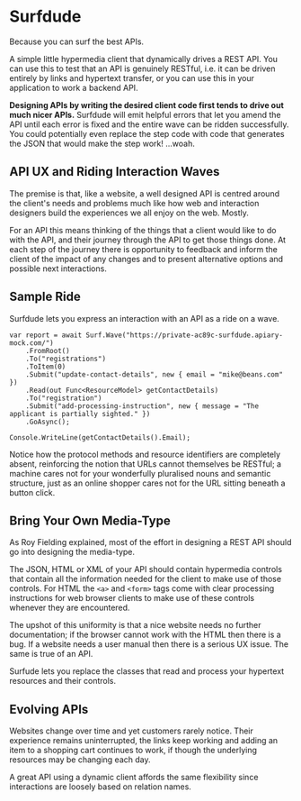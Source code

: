 # Surfdude

Because you can surf the best APIs.

A simple little hypermedia client that dynamically drives a REST API. You can use this to test that an API is genuinely
RESTful, i.e. it can be driven entirely by links and hypertext transfer, or you can use this in your application to work
a backend API.

**Designing APIs by writing the desired client code first tends to drive out much nicer APIs.** Surfdude will emit helpful errors that let you amend the API until each error is fixed and the entire wave can be ridden successfully. You could potentially even replace the step code with code that generates the JSON that would make the step work! ...woah.

## API UX and Riding Interaction Waves

The premise is that, like a website, a well designed API is centred around the client's needs and problems 
much like how web and interaction designers build the experiences we all enjoy on the web. Mostly.

For an API this means thinking of the things that a client would like to do with the API, and their journey through the API to get
those things done. At each step of the journey there is opportunity to feedback and inform the client of the impact of
any changes and to present alternative options and possible next interactions.

## Sample Ride

Surfdude lets you express an interaction with an API as a ride on a wave.

	var report = await Surf.Wave("https://private-ac89c-surfdude.apiary-mock.com/")
		.FromRoot()
		.To("registrations")
		.ToItem(0)
		.Submit("update-contact-details", new { email = "mike@beans.com" })
		.Read(out Func<ResourceModel> getContactDetails)
		.To("registration")
		.Submit("add-processing-instruction", new { message = "The applicant is partially sighted." })
		.GoAsync();

	Console.WriteLine(getContactDetails().Email);

Notice how the protocol methods and resource identifiers are completely absent, reinforcing the notion that URLs cannot themselves be RESTful; a machine cares not for your wonderfully pluralised nouns and semantic structure, just as an online shopper cares not for the URL sitting beneath a button click.

## Bring Your Own Media-Type

As Roy Fielding explained, most of the effort in designing a REST API should go into designing the media-type.

The JSON, HTML or XML of your API should contain hypermedia controls that contain all the information needed for the client
to make use of those controls. For HTML the `<a>` and `<form>` tags come with clear processing instructions for web browser
clients to make use of these controls whenever they are encountered.

The upshot of this uniformity is that a nice website needs no further documentation; if the browser cannot work with the
HTML then there is a bug. If a website needs a user manual then there is a serious UX issue. The same is true of an API.

Surfude lets you replace the classes that read and process your hypertext resources and their controls.

## Evolving APIs

Websites change over time and yet customers rarely notice. Their experience remains uninterrupted, the links keep working
and adding an item to a shopping cart continues to work, if though the underlying resources may be changing each day.

A great API using a dynamic client affords the same flexibility since interactions are loosely based on relation names.
